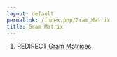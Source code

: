 ```yaml
---
layout: default
permalink: /index.php/Gram_Matrix
title: Gram Matrix
---
```

1. REDIRECT [Gram Matrices](Gram_Matrices)